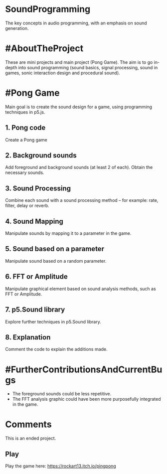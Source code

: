 # SoundProgramming
The key concepts in audio programming, with an emphasis on sound generation.


# #AboutTheProject
These are mini projects and main project (Pong Game). The aim is to go in-depth into sound programming (sound basics, signal processing, sound in games, sonic interaction design and procedural sound).

# #Pong Game

Main goal is to create the sound design for a game, using programming techniques in p5.js.

## 1. Pong code
Create a Pong game

## 2. Background sounds
Add foreground and background sounds (at least 2 of each). Obtain the necessary
sounds.

## 3. Sound Processing
Combine each sound with a sound processing method – for example: rate, filter, delay
or reverb.

## 4. Sound Mapping
Manipulate sounds by mapping it to a parameter in the game.

## 5. Sound based on a parameter
Manipulate sound based on a random parameter.

## 6. FFT or Amplitude
Manipulate graphical element based on sound analysis methods, such as
FFT or Amplitude.

## 7. p5.Sound library
Explore further techniques in p5.Sound library.

## 8. Explanation
Comment the code to explain the additions made.

# #FurtherContributionsAndCurrentBugs
- The foreground sounds could be less repetitive.
- The FFT analysis graphic could have been more purposefully integrated in the game. 

# Comments
This is an ended project.

## Play
Play the game here: https://rockart13.itch.io/pingpong

